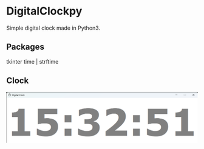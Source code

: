 # DigitalClockpy
Simple digital clock made in Python3.

## Packages
tkinter
time | strftime

## Clock
![Clock example](Digital_Clock.png)

